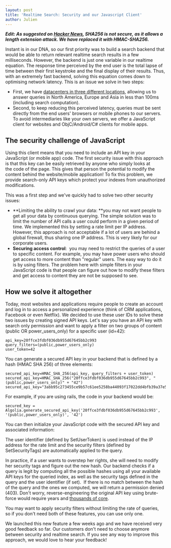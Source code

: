 ```yaml
---
layout: post
title: 'Realtime Search: Security and our Javascript Client'
author: Julien
---
```


_**Edit: As suggested on [Hacker
News][1], SHA256 is not secure, as
it allows a length extension attack. We have replaced it with HMAC-SHA256.**_

Instant is in our DNA, so our first priority was to build a search backend
that would be able to return relevant realtime search results in a few
milliseconds. However, the backend is just one variable in our realtime
equation. The response time perceived by the end user is the total lapse of
time between their first keystroke and the final display of their results.
Thus, with an extremely fast backend, solving this equation comes down to
optimising network latency. This is an issue we solve in two steps:

  * First, we have [datacenters in three different locations][2], allowing us to answer queries in North America, Europe and Asia in less than 100ms (including search computation).
  * Second, to keep reducing this perceived latency, queries must be sent directly from the end users' browsers or mobile phones to our servers. To avoid intermediaries like your own servers, we offer a JavaScript client for websites and ObjC/Android/C# clients for mobile apps.

## The security challenge of JavaScript

Using this client means that you need to include an API key in your JavaScript
(or mobile app) code. The first security issue with this approach is that this
key can be easily retrieved by anyone who simply looks at the code of the
page. This gives that person the potential to modify the content behind the
website/mobile application! To fix this problem, we provide search-only API
keys which protect your indexes from unauthorized modifications.

This was a first step and we've quickly had to solve two other security
issues:

  * **Limiting the ability to crawl your data: **you may not want people to get all your data by continuous querying. The simple solution was to limit the number of API calls a user could perform in a given period of time. We implemented this by setting a rate limit per IP address. However, this approach is not acceptable if a lot of users are behind a global firewall, thus sharing one IP address. This is very likely for our corporate users.
  * **Securing access control**:  you may need to restrict the queries of a user to specific content. For example, you may have power users who should get access to more content than "regular" users. The easy way to do it is by using filters. The problem here with simple filters in your JavaScript code is that people can figure out how to modify these filters and get access to content they are not be supposed to see.

## How we solve it altogether

Today, most websites and applications require people to create an account and
log in to access a personalized experience (think of CRM applications,
Facebook or even Netflix). We decided to use these user IDs to solve these two
issues by creating signed API keys. Let's say you have an API key with search
only permission and want to apply a filter on two groups of content (public OR
power_users_only) for a specific user (id=42):

    
    api_key=20ffce3fdbf036db955d67645bb2c993
    query_filters=(public,power_users_only)
    user_token=42

You can generate a secured API key in your backend that is defined by a hash
(HMAC SHA 256) of three elements:

    
    secured_api_key=HMAC_SHA_256(api_key, query_filters + user_token)
    secured_api_key=HMAC_SHA_256("20ffce3fdbf036db955d67645bb2c993", "(public,power_users_only)" + "42")
    secured_api_key="3abb95c273455ce9b57c61ee5258ba44093f17022dd4bfb39a37e56bee7d24a5"

For example, if you are using rails, the code in your backend would be:

    
    secured_key = Algolia.generate_secured_api_key('20ffce3fdbf036db955d67645bb2c993', '(public,power_users_only)', '42')

You can then initialize your JavaScript code with the secured API key and
associated information:

The user identifier (defined by SetUserToken) is used instead of the IP
address for the rate limit and the security filters (defined by
SetSecurityTags) are automatically applied to the query.

In practice, if a user wants to overstep her rights, she will need to modify
her security tags and figure out the new hash. Our backend checks if a query
is legit by computing all the possible hashes using all your available API
keys for the queried index, as well as the security tags defined in the query
and the user identifier (if set).  If there is no match between the hash of
the query and the ones we computed, we will return a permission denied (403).
Don't worry, reverse-engineering the original API key using brute-force would
require years and [thousands of
core][3].

You may want to apply security filters without limiting the rate of queries,
so if you don't need both of these features, you can use only one.

We launched this new feature a few weeks ago and we have received very good
feedback so far. Our customers don't need to choose anymore between security
and realtime search. If you see any way to improve this approach, we would
love to hear your feedback!


[1]: https://news.ycombinator.com/item?id=7419205
[2]: http://blog.algolia.com/added-asian-datacenter-offer/
[3]: http://en.wikipedia.org/wiki/SHA-2#Comparison_of_SHA_functions
